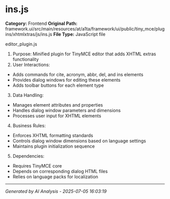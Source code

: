 # ins.js

**Category:** Frontend
**Original Path:** framework.ui/src/main/resources/at/a1ta/framework/ui/public/tiny_mce/plugins/xhtmlxtras/js/ins.js
**File Type:** JavaScript file

editor_plugin.js
1. Purpose: Minified plugin for TinyMCE editor that adds XHTML extras functionality
2. User Interactions:
- Adds commands for cite, acronym, abbr, del, and ins elements
- Provides dialog windows for editing these elements
- Adds toolbar buttons for each element type

3. Data Handling:
- Manages element attributes and properties
- Handles dialog window parameters and dimensions
- Processes user input for XHTML elements

4. Business Rules:
- Enforces XHTML formatting standards
- Controls dialog window dimensions based on language settings
- Maintains plugin initialization sequence

5. Dependencies:
- Requires TinyMCE core
- Depends on corresponding dialog HTML files
- Relies on language packs for localization

---
*Generated by AI Analysis - 2025-07-05 16:03:19*
